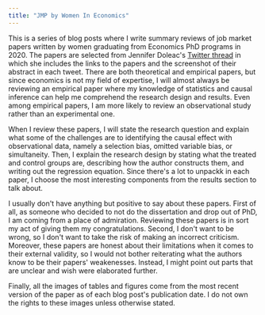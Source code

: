 ```yaml
---
title: "JMP by Women In Economics"
---
```


This is a series of blog posts where I write summary reviews of job market papers written by women graduating from Economics PhD programs in 2020. The papers are selected from Jennifer Doleac's [Twitter thread](https://twitter.com/jenniferdoleac/status/1187863251947806720) in which she includes the links to the papers and the screenshot of their abstract in each tweet. There are both theoretical and empirical papers, but since economics is not my field of expertise, I will almost always be reviewing an empirical paper where my knowledge of statistics and causal inference can help me comprehend the research design and results. Even among empirical papers, I am more likely to review an observational study rather than an experimental one. 

When I review these papers, I will state the research question and explain what some of the challenges are to identifying the causal effect with observational data, namely a selection bias, omitted variable bias, or simultaneity. Then, I explain the research design by stating what the treated and control groups are, describing how the author constructs them, and writing out the regression equation. Since there's a lot to unpackk in each paper, I choose the most interesting components from the results section to talk about. 

I usually don't have anything but positive to say about these papers. First of all, as someone who decided to not do the dissertation and drop out of PhD, I am coming from a place of admiration. Reviewing these papers is in sort my act of giving them my congratulations. Second, I don't want to be wrong, so I don't want to take the risk of making an incorrect criticism. Moreover, these papers are honest about their limitations when it comes to their external validity, so I would not bother reiterating what the authors know to be their papers' weakenesses. Instead, I might point out parts that are unclear and wish were elaborated further. 

Finally, all the images of tables and figures come from the most recent version of the paper as of each blog post's publication date. I do not own the rights to these images unless otherwise stated. 




